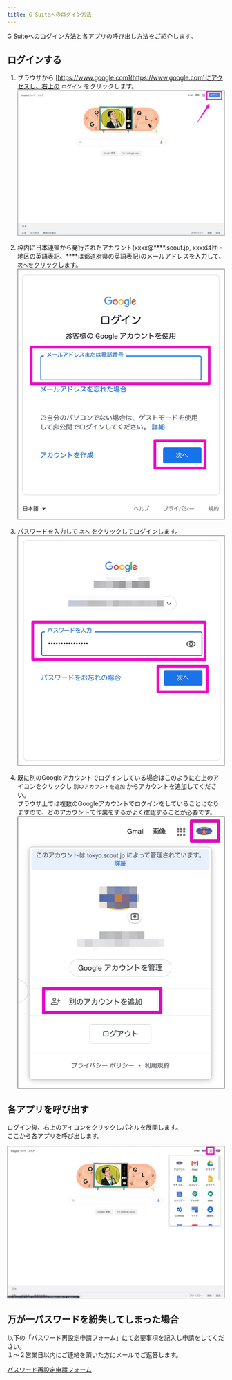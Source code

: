 ```yaml
---
title: G Suiteへのログイン方法
---
```


G Suiteへのログイン方法と各アプリの呼び出し方法をご紹介します。

## ログインする

1. ブラウザから [https://www.google.com](https://www.google.com)にアクセスし、右上の `ログイン` をクリックします。
   !['img'](images/login_1.jpg)

2. 枠内に日本連盟から発行されたアカウント(xxxx@\*\*\*\*.scout.jp, xxxxは団・地区の英語表記、\*\*\*\*は都道府県の英語表記)のメールアドレスを入力して、`次へ`をクリックします。
   !['img'](images/login_2.jpg)

3. パスワードを入力して `次へ` をクリックしてログインします。
   !['img'](images/login_3.jpg)

4. 既に別のGoogleアカウントでログインしている場合はこのように右上のアイコンをクリックし `別のアカウントを追加` からアカウントを追加してください。<br>
   ブラウザ上では複数のGoogleアカウントでログインをしていることになりますので、どのアカウントで作業をするかよく確認することが必要です。
   !['img'](images/login_6.jpg)

## 各アプリを呼び出す

ログイン後、右上のアイコンをクリックしパネルを展開します。<br>
ここから各アプリを呼び出します。

!['img'](images/login_5.jpg)


## 万が一パスワードを紛失してしまった場合

以下の「パスワード再設定申請フォーム」にて必要事項を記入し申請をしてください。<br>
１～２営業日以内にご連絡を頂いた方にメールでご返答します。<br>

[パスワード再設定申請フォーム](https://forms.gle/99wLRaGtrZoYnhkY7)
